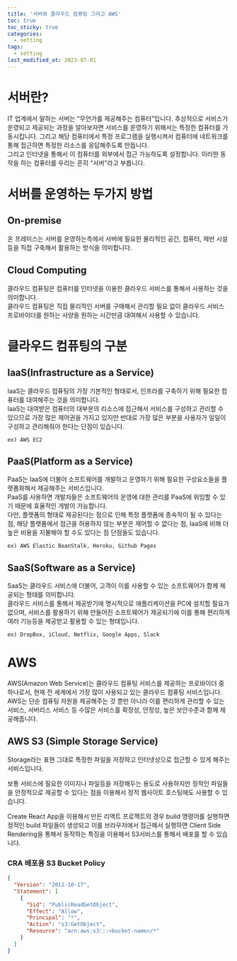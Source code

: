 ```yaml
---
title: '서버와 클라우드 컴퓨팅 그리고 AWS'
toc: true
toc_sticky: true
categories:
  - setting
tags:
  - setting
last_modified_at: 2023-07-01
---
```


# 서버란?

IT 업계에서 말하는 서버는 “무언가를 제공해주는 컴퓨터”입니다.
추상적으로 서비스가 운영되고 제공되는 과정을 알아보자면 서비스를 운영하기 위해서는 특정한 컴퓨터를 가동시킵니다.
그리고 해당 컴퓨터에서 특정 프로그램을 실행시켜서 컴퓨터에 네트워크를 통해 접근하면 특정한 리소스를 응답해주도록 만듭니다.  
그리고 인터넷을 통해서 이 컴퓨터를 외부에서 접근 가능하도록 설정합니다. 이러한 동작을 하는 컴퓨터를 우리는 흔히 “서버"라고 부릅니다.

# 서버를 운영하는 두가지 방법

## On-premise

온 프레미스는 서버를 운영하는측에서 서버에 필요한 물리적인 공간, 컴퓨터, 제반 시설등을 직접 구축해서 활용하는 방식을 의미합니다.

## Cloud Computing

클라우드 컴퓨팅은 컴퓨터를 인터넷을 이용한 클라우드 서비스를 통해서 사용하는 것을 의미합니다.  
클라우드 컴퓨팅은 직접 물리적인 서버를 구매해서 관리할 필요 없이 클라우드 서비스 프로바이더를 원하는 사양을 원하는 시간만큼 대여해서 사용할 수 있습니다.

# 클라우드 컴퓨팅의 구분

## IaaS(Infrastructure as a Service)

IaaS는 클라우드 컴퓨팅의 가장 기본적인 형태로서, 인프라를 구축하기 위해 필요한 컴퓨터를 대여해주는 것을 의미합니다.  
IaaS는 대여받은 컴퓨터의 대부분의 리소스에 접근해서 서비스를 구성하고 관리할 수 있으므로 가장 많은 제어권을 가지고 있지만 반대로 가장 많은 부분을 사용자가 일일이 구성하고 관리해줘야 한다는 단점이 있습니다.

`ex) AWS EC2`

## PaaS(Platform as a Service)

PaaS는 IaaS에 더불어 소프트웨어를 개발하고 운영하기 위해 필요한 구성요소들을 플랫폼화해서 제공해주는 서비스입니다.  
PaaS를 사용하면 개발자들은 소프트웨어의 운영에 대한 관리를 PaaS에 위임할 수 있기 때문에 효율적인 개발이 가능합니다.  
다만, 플랫폼의 형태로 제공된다는 점으로 인해 특정 플랫폼에 종속적이 될 수 있다는 점, 해당 플랫폼에서 접근을 허용하지 않는 부분은 제어할 수 없다는 점, IaaS에 비해 더 높은 비용을 지불해야 할 수도 있다는 점 단점들도 있습니다.

`ex) AWS Elastic BeanStalk, Heroku, Github Pages`

## SaaS(Software as a Service)

SaaS는 클라우드 서비스에 더불어, 고객이 이를 사용할 수 있는 소프트웨어가 함께 제공되는 형태를 의미합니다.  
클라우드 서비스를 통해서 제공받기에 명시적으로 애플리케이션을 PC에 설치할 필요가 없으며, 서비스를 활용하기 위해 만들어진 소프트웨어가 제공되기에 이를 통해 편리하게 여러 기능등을 제공받고 활용할 수 있는 형태입니다.

`ex) DropBox, iCloud, Netflix, Google Apps, Slack`

# AWS

AWS(Amazon Web Service)는 클라우드 컴퓨팅 서비스를 제공하는 프로바이더 중 하나로서, 현재 전 세계에서 가장 많이 사용되고 있는 클라우드 컴퓨팅 서비스입니다.  
AWS는 단순 컴퓨팅 자원을 제공해주는 것 뿐만 아니라 이를 편리하게 관리할 수 있는 서비스, 서버리스 서비스 등 수많은 서비스를 확장성, 안정성, 높은 보안수준과 함께 제공해줍니다.

## AWS S3 (Simple Storage Service)

Storage라는 표현 그대로 특정한 파일을 저장하고 인터넷상으로 접근할 수 있게 해주는 서비스입니다.

보통 서비스에 필요한 이미지나 파일등을 저장해두는 용도로 사용하지만 정적인 파일들을 안정적으로 제공할 수 있다는 점을 이용해서 정적 웹사이트 호스팅에도 사용할 수 있습니다.

Create React App을 이용해서 만든 리액트 프로젝트의 경우 build 명령어를 실행하면 정적인 build 파일들이 생성되고 이를 브라우저에서 접근해서 실행하면 Client Side Rendering을 통해서 동작하는 특징을 이용해서 S3서비스를 통해서 배포를 할 수 있습니다.

### CRA 배포용 S3 Bucket Policy

```json
{
  "Version": "2012-10-17",
  "Statement": [
    {
      "Sid": "PublicReadGetObject",
      "Effect": "Allow",
      "Principal": "*",
      "Action": "s3:GetObject",
      "Resource": "arn:aws:s3:::<bucket-name>/*"
    }
  ]
}
```
